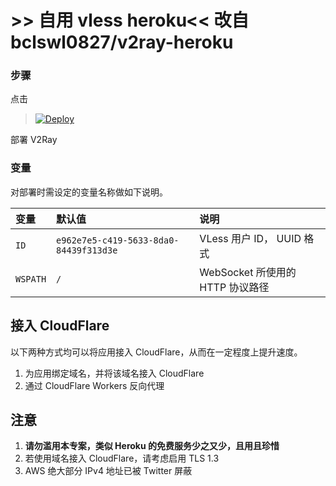 # >> 自用 vless heroku<<  改自 bclswl0827/v2ray-heroku

### 步骤

点击
> [![Deploy](https://www.herokucdn.com/deploy/button.png)](https://dashboard.heroku.com/new?template=https://github.com/xcc202/LearnForVleToHe)

部署 V2Ray

### 变量

对部署时需设定的变量名称做如下说明。

| 变量 | 默认值 | 说明 |
| :--- | :--- | :--- |
| `ID` | `e962e7e5-c419-5633-8da0-84439f313d3e` | VLess 用户 ID， UUID 格式 |
| `WSPATH` | `/` | WebSocket 所使用的 HTTP 协议路径 |

## 接入 CloudFlare

以下两种方式均可以将应用接入 CloudFlare，从而在一定程度上提升速度。

 1. 为应用绑定域名，并将该域名接入 CloudFlare
 2. 通过 CloudFlare Workers 反向代理

## 注意

 1. **请勿滥用本专案，类似 Heroku 的免费服务少之又少，且用且珍惜**
 2. 若使用域名接入 CloudFlare，请考虑启用 TLS 1.3
 3. AWS 绝大部分 IPv4 地址已被 Twitter 屏蔽
